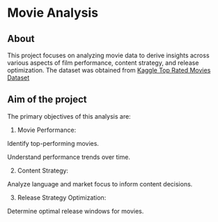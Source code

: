 # Movie Analysis

## About
This project focuses on analyzing movie data to derive insights across various aspects of film performance, content strategy, and release optimization. The dataset was obtained from [Kaggle Top Rated Movies Dataset](https://www.kaggle.com/datasets/khalidalam980/top-rated-movies-data-set)

## Aim of the project
The primary objectives of this analysis are:

1. Movie Performance:

Identify top-performing movies.

Understand performance trends over time.

2. Content Strategy:

Analyze language and market focus to inform content decisions.

3. Release Strategy Optimization:

Determine optimal release windows for movies.

